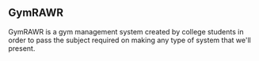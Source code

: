## GymRAWR

GymRAWR is a gym management system created by college students in order to pass the subject required on making any type of system that we'll present.
